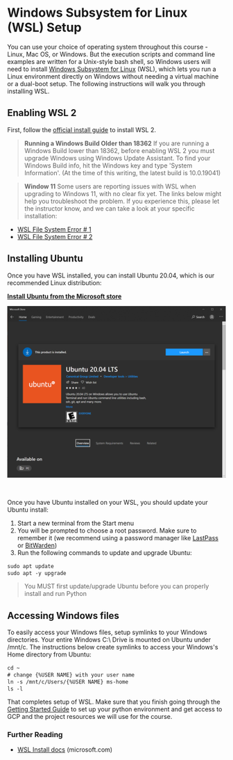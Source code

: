 # Windows Subsystem for Linux (WSL) Setup

You can use your choice of operating system throughout this course - Linux, Mac OS, or Windows. But the execution scripts and command line examples are written for a Unix-style bash shell, so Windows users will need to install [Windows Subsystem for Linux](https://docs.microsoft.com/en-us/windows/wsl/about) (WSL), which lets you run a Linux environment directly on Windows without needing a virtual machine or a dual-boot setup. The following instructions will walk you through installing WSL.

## Enabling WSL 2

First, follow the [official install guide](https://docs.microsoft.com/en-us/windows/wsl/install) to install WSL 2.

>**Running a Windows Build Older than 18362**
>If you are running a Windows Build lower than 18362, before enabling WSL 2 you must upgrade Windows using Windows Update Assistant. To find your Windows Build info, hit the Windows key and type 'System Information'. (At the time of this writing, the latest build is 10.0.19041)

> **Window 11**
>Some users are reporting issues with WSL when upgrading to Windows 11, with no clear fix yet. The links below might help you troubleshoot the problem. If you experience this, please let the instructor know, and we can take a look at your specific installation:
- [WSL File System Error # 1](https://github.com/microsoft/WSL/issues/7435)
- [WSL File System Error # 2](https://github.com/microsoft/WSL/issues/5456)

## Installing Ubuntu 

Once you have WSL installed, you can install Ubuntu 20.04, which is our recommended Linux distribution:

**[Install Ubuntu from the Microsoft store](https://www.microsoft.com/en-us/p/ubuntu-2004-lts/9n6svws3rx71?activetab=pivot:overviewtab)**

![Installing Ubuntu from the Microsoft Store](img/wsl-ms-store.png)

<BR>

Once you have Ubuntu installed on your WSL, you should update your Ubuntu install:
1. Start a new terminal from the Start menu 
2. You will be prompted to choose a root password. Make sure to remember it (we recommend using a password manager like [LastPass](lastpass.com) or [BitWarden](bitwarden.com))
3. Run the following commands to update and upgrade Ubuntu:
```
sudo apt update
sudo apt -y upgrade
```

>You MUST first update/upgrade Ubuntu before you can properly install and run Python


## Accessing Windows files

To easily access your Windows files, setup symlinks to your Windows directories. Your entire Windows C:\ Drive is mounted on Ubuntu under /mnt/c. The instructions below create symlinks to access your Windows's Home directory from Ubuntu:

```
cd ~
# change {%USER NAME} with your user name
ln -s /mnt/c/Users/{%USER NAME} ms-home
ls -l
```

That completes setup of WSL. Make sure that you finish going through the [Getting Started Guide](README.md) to set up your python environment and get access to GCP and the project resources we will use for the course.
### Further Reading
- [WSL Install docs](https://docs.microsoft.com/en-us/windows/wsl/install) (microsoft.com)
